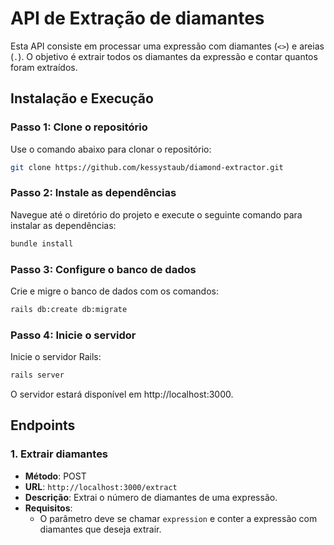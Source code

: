 # API de Extração de diamantes

Esta API consiste em processar uma expressão com diamantes (`<>`) e areias (`.`). O objetivo é extrair todos os diamantes da expressão e contar quantos foram extraídos.

## Instalação e Execução

### Passo 1: Clone o repositório

Use o comando abaixo para clonar o repositório:

```bash
git clone https://github.com/kessystaub/diamond-extractor.git
```

### Passo 2: Instale as dependências

Navegue até o diretório do projeto e execute o seguinte comando para instalar as dependências:

```bash
bundle install
```

### Passo 3: Configure o banco de dados

Crie e migre o banco de dados com os comandos:

```bash
rails db:create db:migrate
```

### Passo 4: Inicie o servidor

Inicie o servidor Rails:

```bash
rails server
```

O servidor estará disponível em http://localhost:3000.

## Endpoints

### 1. Extrair diamantes

- **Método**: POST  
- **URL**: `http://localhost:3000/extract`  
- **Descrição**: Extrai o número de diamantes de uma expressão. 
- **Requisitos**:
  - O parâmetro deve se chamar `expression` e conter a expressão com diamantes que deseja extrair.

